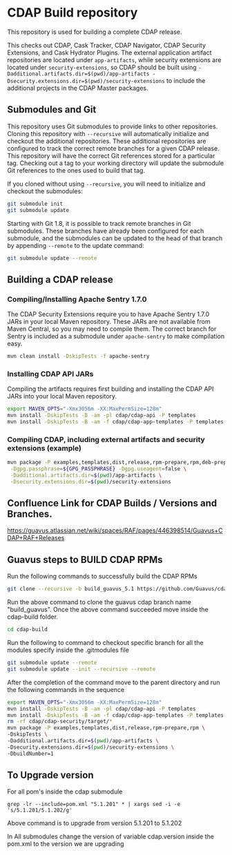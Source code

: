 # CDAP Build repository

This repository is used for building a complete CDAP release.

This checks out CDAP, Cask Tracker, CDAP Navigator, CDAP Security
Extensions, and Cask Hydrator Plugins. The external application
artifact repositories are located under `app-artifacts`, while
security extensions are located under `security-extensions`, so
CDAP should be built using
`-Dadditional.artifacts.dir=$(pwd)/app-artifacts -Dsecurity.extensions.dir=$(pwd)/security-extensions`
to include the additional projects in the CDAP Master packages.

## Submodules and Git

This repository uses Git submodules to provide links to other
repositories. Cloning this repository with `--recursive` will
automatically initialize and checkout the additional repositories.
These additional repositories are configured to track the correct
remote branches for a given CDAP release. This repository will have
the correct Git references stored for a particular tag. Checking
out a tag to your working directory will update the submodule Git
references to the ones used to build that tag.

If you cloned without using `--recursive`, you will need to
initialize and checkout the submodules:

```bash
git submodule init
git submodule update
```

Starting with Git 1.8, it is possible to track remote branches
in Git submodules. These branches have already been configured
for each submodule, and the submodules can be updated to the
head of that branch by appending `--remote` to the update command:

```bash
git submodule update --remote
```

## Building a CDAP release

### Compiling/Installing Apache Sentry 1.7.0

The CDAP Security Extensions require you to have Apache Sentry 1.7.0
JARs in your local Maven repository. These JARs are not available from
Maven Central, so you may need to compile them. The correct branch
for Sentry is included as a submodule under `apache-sentry` to make
compilation easy.

```bash
mvn clean install -DskipTests -f apache-sentry
```

### Installing CDAP API JARs

Compiling the artifacts requires first building and installing the
CDAP API JARs into your local Maven repository.

```bash
export MAVEN_OPTS="-Xmx3056m -XX:MaxPermSize=128m"
mvn install -DskipTests -B -am -pl cdap/cdap-api -P templates
mvn install -DskipTests -B -am -f cdap/cdap-app-templates -P templates
```

### Compiling CDAP, including external artifacts and security extensions (example)

```bash
mvn package -P examples,templates,dist,release,rpm-prepare,rpm,deb-prepare,deb,tgz,unit-tests \
 -Dgpg.passphrase=${GPG_PASSPHRASE} -Dgpg.useagent=false \
 -Dadditional.artifacts.dir=$(pwd)/app-artifacts \
 -Dsecurity.extensions.dir=$(pwd)/security-extensions
```

## Confluence Link for CDAP Builds / Versions and Branches.
https://guavus.atlassian.net/wiki/spaces/RAF/pages/446398514/Guavus+CDAP+RAF+Releases

## Guavus steps to BUILD CDAP RPMs

Run the following commands to successfully build the CDAP RPMs

```bash
git clone --recursive -b build_guavus_5.1 https://github.com/Guavus/cdap-build.git
```

Run the above command to clone the guavus cdap branch name "build_guavus".
Once the above command succeeded move inside the cdap-build folder.

```bash
cd cdap-build
```

Run the following to command to checkout specific branch for all the modules specify inside the .gitmodules file

```bash
git submodule update --remote
git submodule update --init --recursive --remote
```

After the completion of the command move to the parent directory and run the following commands in the sequence

```bash
export MAVEN_OPTS="-Xmx3056m -XX:MaxPermSize=128m"
mvn install -DskipTests -B -am -pl cdap/cdap-api -P templates
mvn install -DskipTests -B -am -f cdap/cdap-app-templates -P templates
rm -rf cdap/cdap-security/target/*
mvn package -P examples,templates,dist,release,rpm-prepare,rpm \
-DskipTests \
-Dadditional.artifacts.dir=$(pwd)/app-artifacts \
-Dsecurity.extensions.dir=$(pwd)/security-extensions \
-DbuildNumber=1
```

## To Upgrade version 
For all pom's inside the cdap submodule
```
grep -lr --include=pom.xml "5.1.201" * | xargs sed -i -e 's/5.1.201/5.1.202/g'
```
Above command is to upgrade from version 5.1.201 to 5.1.202

In All submodules change the version of variable cdap.version inside the pom.xml to the version we are upgrading
